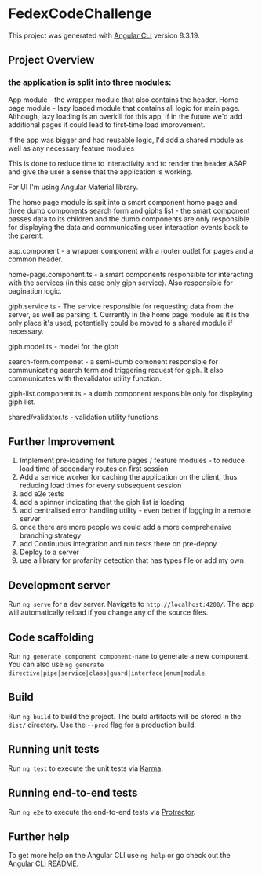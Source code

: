 # FedexCodeChallenge

This project was generated with [Angular CLI](https://github.com/angular/angular-cli) version 8.3.19.

## Project Overview

### the application is split into three modules:

App module - the wrapper module that also contains the header.
Home page module - lazy loaded module that contains all logic for main page. Although, lazy loading is an overkill for this app, if in the future we'd add additional pages it could lead to first-time load improvement.

if the app was bigger and had reusable logic, I'd add a shared module as well as any necessary feature modules

This is done to reduce time to interactivity and to render the header ASAP and give the user a sense that the application is working.

For UI I'm using Angular Material library.

The home page module is spit into a smart component home page and three dumb components search form and giphs list - the smart component passes data to its children and the dumb components are only responsible for displaying the data and communicating user interaction events back to the parent.

app.component - a wrapper component with a router outlet for pages and a common header.

home-page.component.ts - a smart components responsible for interacting with the services (in this case only giph service). Also responsible for pagination logic.

giph.service.ts - The service responsible for requesting data from the server, as well as parsing it. Currently in the home page module as it is the only place it's used, potentially could be moved to a shared module if necessary.

giph.model.ts - model for the giph

search-form.componet - a semi-dumb comonent responsible for communicating search term and triggering request for giph. It also communicates with thevalidator utility function.

giph-list.component.ts - a dumb component responsible only for displaying giph list.

shared/validator.ts - validation utility functions 


## Further Improvement

1. Implement pre-loading for future pages / feature modules - to reduce load time of secondary routes on first session
2. Add a service worker for caching the application on the client, thus reducing load times for every subsequent session
3. add e2e tests
4. add a spinner indicating that the giph list is loading
5. add centralised error handling utility - even better if logging in a remote server
6. once there are more people we could add a more comprehensive branching strategy
7. add Continuous integration and run tests there on pre-depoy
8. Deploy to a server
9. use a library for profanity detection that has types file or add my own


## Development server

Run `ng serve` for a dev server. Navigate to `http://localhost:4200/`. The app will automatically reload if you change any of the source files.

## Code scaffolding

Run `ng generate component component-name` to generate a new component. You can also use `ng generate directive|pipe|service|class|guard|interface|enum|module`.

## Build

Run `ng build` to build the project. The build artifacts will be stored in the `dist/` directory. Use the `--prod` flag for a production build.

## Running unit tests

Run `ng test` to execute the unit tests via [Karma](https://karma-runner.github.io).

## Running end-to-end tests

Run `ng e2e` to execute the end-to-end tests via [Protractor](http://www.protractortest.org/).

## Further help

To get more help on the Angular CLI use `ng help` or go check out the [Angular CLI README](https://github.com/angular/angular-cli/blob/master/README.md).
